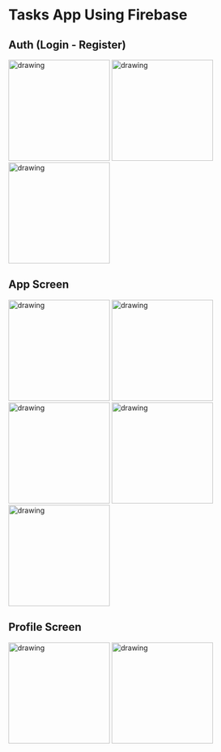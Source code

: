 # Tasks App Using Firebase



## Auth (Login - Register)

  <img src="https://github.com/AmerDawood/tasks_app/blob/master/image_git/login.png" alt="drawing" width="200"/>     <img src="https://github.com/AmerDawood/tasks_app/blob/master/image_git/register.png" alt="drawing" width="200"/>         <img src="https://github.com/AmerDawood/tasks_app/blob/master/image_git/forget.png" alt="drawing" width="200"/> 

## App Screen 
 
 <img src="https://github.com/AmerDawood/tasks_app/blob/master/image_git/app_screen.png" alt="drawing" width="200"/>   <img src="https://github.com/AmerDawood/tasks_app/blob/master/image_git/drawer.png" alt="drawing" width="200"/>         <img src="https://github.com/AmerDawood/tasks_app/blob/master/image_git/register_worker.png" alt="drawing" width="200"/>      <img src="https://github.com/AmerDawood/tasks_app/blob/master/image_git/add_task.png" alt="drawing" width="200"/>    <img src="https://github.com/AmerDawood/tasks_app/blob/master/image_git/detail_tast.png" alt="drawing" width="200"/>


 
## Profile Screen 

 <img src="https://github.com/AmerDawood/tasks_app/blob/master/image_git/profile.png" alt="drawing" width="200"/>   <img src="https://github.com/AmerDawood/tasks_app/blob/master/image_git/profile2.png" alt="drawing" width="200"/> 
 
 
 
 
 
 
 
 
 
 
 
 

 
